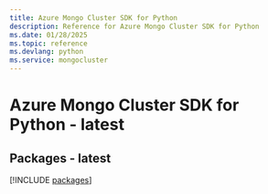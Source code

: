 ```yaml
---
title: Azure Mongo Cluster SDK for Python
description: Reference for Azure Mongo Cluster SDK for Python
ms.date: 01/28/2025
ms.topic: reference
ms.devlang: python
ms.service: mongocluster
---
```

# Azure Mongo Cluster SDK for Python - latest
## Packages - latest
[!INCLUDE [packages](mongo-cluster-index.md)]